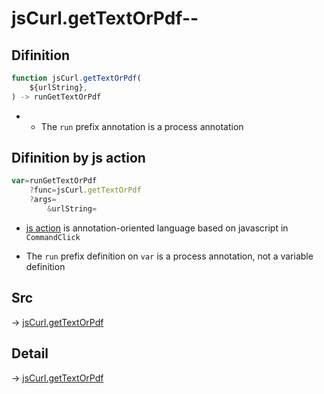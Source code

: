 # jsCurl.getTextOrPdf--

## Difinition

```js.js
function jsCurl.getTextOrPdf(
	${urlString},
) -> runGetTextOrPdf
```

- - The `run` prefix annotation is a process annotation


## Difinition by js action

```js.js
var=runGetTextOrPdf
	?func=jsCurl.getTextOrPdf
	?args=
		&urlString=
```

- [js action](#) is annotation-oriented language based on javascript in `CommandClick`

- The `run` prefix definition on `var` is a process annotation, not a variable definition

## Src

-> [jsCurl.getTextOrPdf](https://github.com/puutaro/CommandClick/blob/master/app/src/main/java/com/puutaro/commandclick/fragment_lib/terminal_fragment/js_interface/JsCurl.kt#L110)

## Detail

-> [jsCurl.getTextOrPdf](https://github.com/puutaro/CommandClick/blob/master/md/developer/js_interface/details/JsCurl/getTextOrPdf.md)
